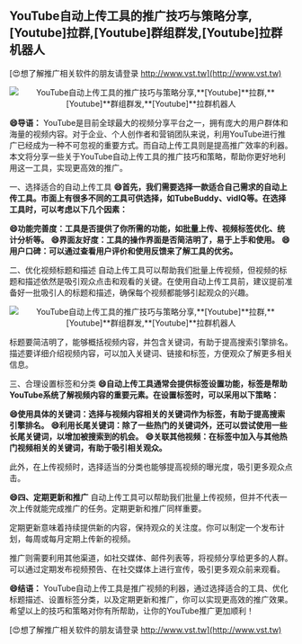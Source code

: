 ## **YouTube自动上传工具的推广技巧与策略分享,**[Youtube]**拉群,**[Youtube]**群组群发,**[Youtube]**拉群机器人**

[😍想了解推广相关软件的朋友请登录 http://www.vst.tw](http://www.vst.tw)

 <center><img src="https://vst.tw/MP4/tuiguang/png/4.png" alt="YouTube自动上传工具的推广技巧与策略分享,**[Youtube]**拉群,**[Youtube]**群组群发,**[Youtube]**拉群机器人"></center>

**😄导语：**
YouTube是目前全球最大的视频分享平台之一，拥有庞大的用户群体和海量的视频内容。对于企业、个人创作者和营销团队来说，利用YouTube进行推广已经成为一种不可忽视的重要方式。而自动上传工具则是提高推广效率的利器。本文将分享一些关于YouTube自动上传工具的推广技巧和策略，帮助你更好地利用这一工具，实现更高效的推广。

一、选择适合的自动上传工具
**😄首先，我们需要选择一款适合自己需求的自动上传工具。市面上有很多不同的工具可供选择，如TubeBuddy、vidIQ等。在选择工具时，可以考虑以下几个因素：**

**😄功能完善度：工具是否提供了你所需的功能，如批量上传、视频标签优化、统计分析等。**
**😄界面友好度：工具的操作界面是否简洁明了，易于上手和使用。**
**😄用户口碑：可以通过查看用户评价和使用反馈来了解工具的优劣。**

二、优化视频标题和描述
自动上传工具可以帮助我们批量上传视频，但视频的标题和描述依然是吸引观众点击和观看的关键。在使用自动上传工具前，建议提前准备好一批吸引人的标题和描述，确保每个视频都能够引起观众的兴趣。

 <center><img src="https://vst.tw/MP4/tuiguang/png/3.png" alt="YouTube自动上传工具的推广技巧与策略分享,**[Youtube]**拉群,**[Youtube]**群组群发,**[Youtube]**拉群机器人"></center>

标题要简洁明了，能够概括视频内容，并包含关键词，有助于提高搜索引擎排名。描述要详细介绍视频内容，可以加入关键词、链接和标签，方便观众了解更多相关信息。

三、合理设置标签和分类
**😄自动上传工具通常会提供标签设置功能，标签是帮助YouTube系统了解视频内容的重要元素。在设置标签时，可以采用以下策略：**

**😄使用具体的关键词：选择与视频内容相关的关键词作为标签，有助于提高搜索引擎排名。**
**😄利用长尾关键词：除了一些热门的关键词外，还可以尝试使用一些长尾关键词，以增加被搜索到的机会。**
**😄关联其他视频：在标签中加入与其他热门视频相关的关键词，有助于吸引相关观众。**

此外，在上传视频时，选择适当的分类也能够提高视频的曝光度，吸引更多观众点击。

**😄四、定期更新和推广**
自动上传工具可以帮助我们批量上传视频，但并不代表一次上传就能完成推广的任务。定期更新和推广同样重要。

定期更新意味着持续提供新的内容，保持观众的关注度。你可以制定一个发布计划，每周或每月定期上传新的视频。

推广则需要利用其他渠道，如社交媒体、邮件列表等，将视频分享给更多的人群。可以通过定期发布视频预告、在社交媒体上进行宣传，吸引更多观众前来观看。

**😄结语：**
YouTube自动上传工具是推广视频的利器，通过选择适合的工具、优化标题描述、设置标签分类，以及定期更新和推广，你可以实现更高效的推广效果。希望以上的技巧和策略对你有所帮助，让你的YouTube推广更加顺利！

[😍想了解推广相关软件的朋友请登录 http://www.vst.tw](http://www.vst.tw)



